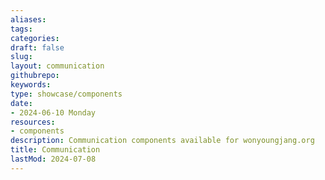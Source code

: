 ```yaml
---
aliases: 
tags:
categories:
draft: false
slug: 
layout: communication
githubrepo: 
keywords: 
type: showcase/components
date:
- 2024-06-10 Monday
resources:
- components
description: Communication components available for wonyoungjang.org
title: Communication
lastMod: 2024-07-08
---
```


